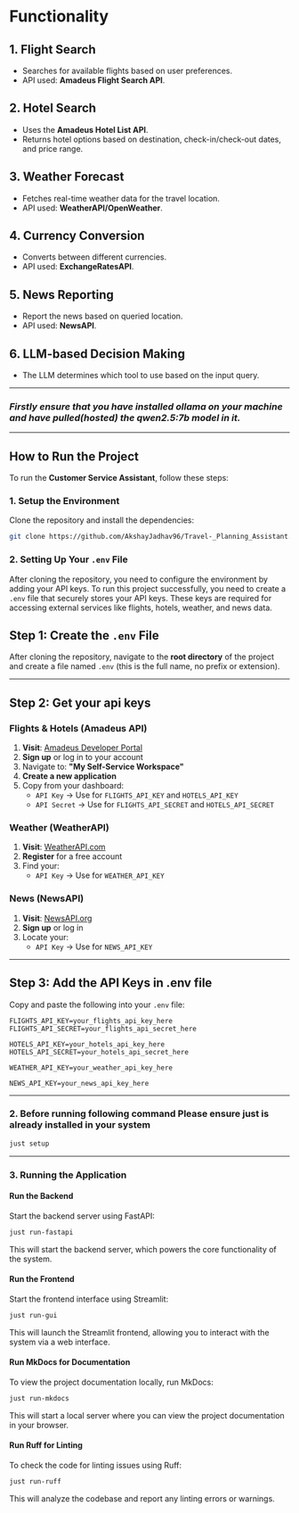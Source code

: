 # **Functionality**
## 1. Flight Search
- Searches for available flights based on user preferences.
- API used: **Amadeus Flight Search API**.

## 2. Hotel Search
- Uses the **Amadeus Hotel List API**.
- Returns hotel options based on destination, check-in/check-out dates, and price range.

## 3. Weather Forecast
- Fetches real-time weather data for the travel location.
- API used: **WeatherAPI/OpenWeather**.

## 4. Currency Conversion
- Converts between different currencies.
- API used: **ExchangeRatesAPI**.

## 5. News Reporting
- Report the news based on queried location.
- API used: **NewsAPI**.

## 6. LLM-based Decision Making
- The LLM determines which tool to use based on the input query.

---

### *Firstly ensure that you have installed ollama on your machine and have pulled(hosted) the qwen2.5:7b model in it.*

---

## How to Run the Project

To run the **Customer Service Assistant**, follow these steps:

### **1. Setup the Environment**

Clone the repository and install the dependencies:

```bash
git clone https://github.com/AkshayJadhav96/Travel-_Planning_Assistant.git
```

### **2. Setting Up Your `.env` File**
After cloning the repository, you need to configure the environment by adding your API keys. To run this project successfully, you need to create a `.env` file that securely stores your API keys. These keys are required for accessing external services like flights, hotels, weather, and news data.

## Step 1: Create the `.env` File
After cloning the repository, navigate to the **root directory** of the project and create a file named `.env` (this is the full name, no prefix or extension).

---

## Step 2: Get your api keys
### Flights & Hotels (Amadeus API)

1. **Visit**: [Amadeus Developer Portal](https://developers.amadeus.com/)
2. **Sign up** or log in to your account
3. Navigate to: **"My Self-Service Workspace"**
4. **Create a new application**
5. Copy from your dashboard:
   - `API Key` → Use for `FLIGHTS_API_KEY` and `HOTELS_API_KEY`
   - `API Secret` → Use for `FLIGHTS_API_SECRET` and `HOTELS_API_SECRET`

### Weather (WeatherAPI)

1. **Visit**: [WeatherAPI.com](https://www.weatherapi.com/)
2. **Register** for a free account
3. Find your:
   - `API Key` → Use for `WEATHER_API_KEY`

### News (NewsAPI)

1. **Visit**: [NewsAPI.org](https://newsapi.org/)
2. **Sign up** or log in
3. Locate your:
   - `API Key` → Use for `NEWS_API_KEY`

---


## Step 3: Add the API Keys in .env file

Copy and paste the following into your `.env` file:

```env
FLIGHTS_API_KEY=your_flights_api_key_here
FLIGHTS_API_SECRET=your_flights_api_secret_here

HOTELS_API_KEY=your_hotels_api_key_here
HOTELS_API_SECRET=your_hotels_api_secret_here

WEATHER_API_KEY=your_weather_api_key_here

NEWS_API_KEY=your_news_api_key_here
```

---

### **2. Before running following command Please ensure just is already installed in your system**

```bash
just setup  
```

---

### **3. Running the Application**

#### Run the Backend

Start the backend server using FastAPI:
```bash
just run-fastapi
```
This will start the backend server, which powers the core functionality of the system.

#### Run the Frontend

Start the frontend interface using Streamlit:
```bash
just run-gui
```
This will launch the Streamlit frontend, allowing you to interact with the system via a web interface.


#### Run MkDocs for Documentation

To view the project documentation locally, run MkDocs:
```bash
just run-mkdocs
```
This will start a local server where you can view the project documentation in your browser.

#### Run Ruff for Linting

To check the code for linting issues using Ruff:
```bash
just run-ruff
```
This will analyze the codebase and report any linting errors or warnings.
```